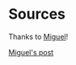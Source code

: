 # Sources

Thanks to [Miguel](https://github.com/miguelrodriguezp99)!

[Miguel's post](https://dev.to/miguelrodriguezp99/frontend-resources-1dl4)
